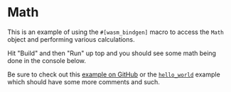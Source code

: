 # Math

This is an example of using the `#[wasm_bindgen]` macro to access the `Math` object and performing various calculations.

Hit "Build" and then "Run" up top and you should see some math being done in the console below.

Be sure to check out this [example on GitHub][gh] or the [`hello_world`][hello] example which should have some more comments and such.

[gh]: https://github.com/rustwasm/wasm-bindgen/tree/master/examples/math
[hello]: https://webassembly.studio/?f=gzubao6tg3
